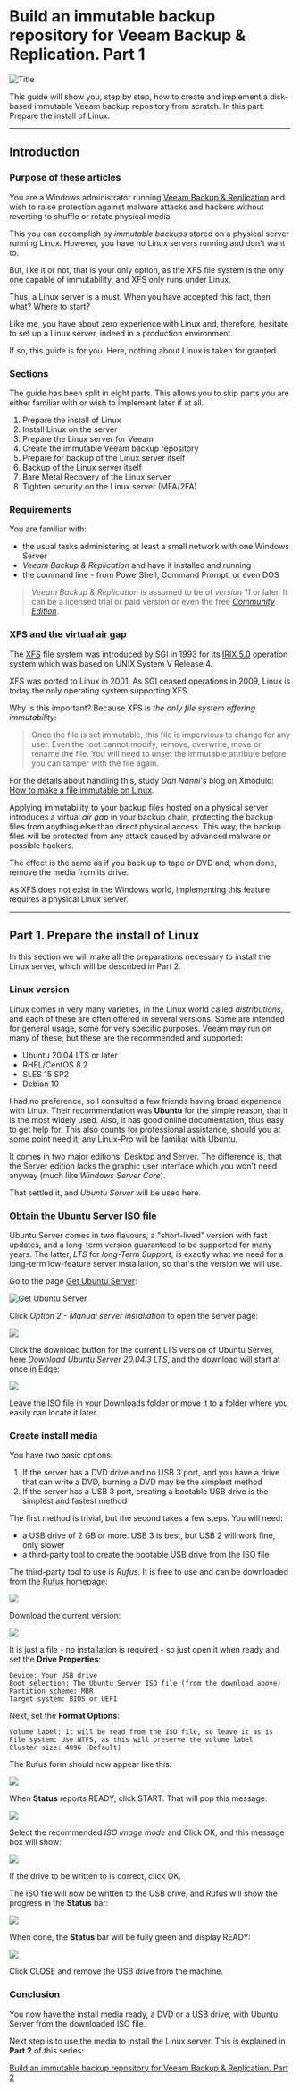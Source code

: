 # Build an immutable backup repository for Veeam Backup & Replication. Part 1

![Title](images/EE-title-veeam-linux.png)

This guide will show you, step by step, how to create and implement a disk-based immutable Veeam backup repository from scratch. In this part: Prepare the install of Linux.

---
## Introduction

### Purpose of these articles

You are a Windows administrator running [Veeam Backup & Replication](https://www.veeam.com/vm-backup-recovery-replication-software.html) and wish to raise protection against malware attacks and hackers without reverting to shuffle or rotate physical media.

This you can accomplish by *immutable backups* stored on a physical server running Linux.
However, you have no Linux servers running and don't want to.

But, like it or not, that is your only option, as the XFS file system is the only one capable of immutability, and XFS only runs under Linux.

Thus, a Linux server is a must. When you have accepted this fact, then what? Where to start?

Like me, you have about zero experience with Linux and, therefore, hesitate to set up a Linux server, indeed in a production environment.

If so, this guide is for you. Here, nothing about Linux is taken for granted.

### Sections

The guide has been split in eight parts. This allows you to skip parts you are either familiar with or wish to implement later if at all.

1. Prepare the install of Linux
2. Install Linux on the server
3. Prepare the Linux server for Veeam
4. Create the immutable Veeam backup repository
5. Prepare for backup of the Linux server itself
6. Backup of the Linux server itself
7. Bare Metal Recovery of the Linux server
8. Tighten security on the Linux server (MFA/2FA)

### Requirements

You are familiar with:

- the usual tasks administering at least a small network with one Windows Server
- *Veeam Backup & Replication* and have it installed and running
- the command line - from PowerShell, Command Prompt, or even DOS

> *Veeam Backup & Replication* is assumed to be of *version 11* or later.
> It can be a licensed trial or paid version or even the free [*Community Edition*](https://www.veeam.com/virtual-machine-backup-solution-free.html).

### XFS and the virtual air gap

The [XFS](https://en.wikipedia.org/wiki/XFS) file system was introduced by SGI in 1993 for its [IRIX 5.0](https://en.wikipedia.org/wiki/IRIX) operation system which was based on UNIX System V Release 4.

XFS was ported to Linux in 2001. As SGI ceased operations in 2009, Linux is today the only operating system supporting XFS.

Why is this important? Because XFS is *the only file system offering immutability*:
> Once the file is set immutable, this file is impervious to change for any user. Even the root cannot modify, remove, overwrite, move or rename the file. You will need to unset the immutable attribute before you can tamper with the file again.

For the details about handling this, study *Dan Nanni*'s blog on Xmodulo: [How to make a file immutable on Linux](https://www.xmodulo.com/make-file-immutable-linux.html).

Applying immutability to your backup files hosted on a physical server introduces a virtual *air gap* in your backup chain, protecting the backup files from anything else than direct physical access. This way, the backup files will be protected from any attack caused by advanced malware or possible hackers.

The effect is the same as if you back up to tape or DVD and, when done, remove the media from its drive.

As XFS does not exist in the Windows world, implementing this feature requires a physical Linux server.

---
## Part 1. Prepare the install of Linux

In this section we will make all the preparations necessary to install the Linux server, which will be described in Part 2.

### Linux version

Linux comes in very many varieties, in the Linux world called *distributions*, and each of these are often offered in several versions. Some are intended for general usage, some for very specific purposes. Veeam may run on many of these, but these are the recommended and supported:

- Ubuntu 20.04 LTS or later
- RHEL/CentOS 8.2
- SLES 15 SP2
- Debian 10

I had no preference, so I consulted a few friends having broad experience with Linux. Their recommendation was **Ubuntu** for the simple reason, that it is the most widely used. Also, it has good online documentation, thus easy to get help for. This also counts for professional assistance, should you at some point need it; any Linux-Pro will be familiar with Ubuntu.

It comes in two major editions: Desktop and Server. The difference is, that the Server edition lacks the graphic user interface which you won't need anyway (much like *Windows Server Core*).

That settled it, and *Ubuntu Server* will be used here.


### Obtain the Ubuntu Server ISO file

Ubuntu Server comes in two flavours, a "short-lived" version with fast updates, and a long-term version guaranteed to be supported for many years. The latter, *LTS* for *long-Term Support*, is exactly what we need for a long-term low-feature server installation, so that's the version we will use.

Go to the page [Get Ubuntu Server](https://ubuntu.com/download/server):

![Get Ubuntu Server](images/Ubuntu%201%20Download.PNG)

Click *Option 2 - Manual server installation* to open the server page:

![](images/Ubuntu%202%20Download.PNG)

Click the download button for the current LTS version of Ubuntu Server, here *Download Ubuntu Server 20.04.3 LTS*, and the download will start at once in Edge:

![](images/Ubuntu%203%20Download.PNG)

Leave the ISO file in your Downloads folder or move it to a folder where you easily can locate it later.


### Create install media

You have two basic options:

1. If the server has a DVD drive and no USB 3 port, and you have a drive that can write a DVD, burning a DVD may be the simplest method
2. If the server has a USB 3 port, creating a bootable USB drive is the simplest and fastest method

The first method is trivial, but the second takes a few steps. You will need:

- a USB drive of 2 GB or more. USB 3 is best, but USB 2 will work fine, only slower
- a third-party tool to create the bootable USB drive from the ISO file

The third-party tool to use is *Rufus*. It is free to use and can be downloaded from the [Rufus homepage](http://rufus.ie/):

![](images/Rufus%201.PNG)

Download the current version:

![](images/Rufus%202.PNG)

It is just a file - no installation is required - so just open it when ready and set the **Drive Properties**:

	Device: Your USB drive
	Boot selection: The Ubuntu Server ISO file (from the download above)
	Partition scheme: MBR
	Target system: BIOS or UEFI

Next, set the **Format Options**:

	Volume label: It will be read from the ISO file, so leave it as is
	File system: Use NTFS, as this will preserve the volume label
	Cluster size: 4096 (Default)

The Rufus form should now appear like this:

![](images/Rufus%203.PNG)

When **Status** reports READY, click START. That will pop this message:

![](images/Rufus%204.PNG)

Select the recommended *ISO image mode* and Click OK, and this message box will show:

![](images/Rufus%205.PNG)

If the drive to be written to is correct, click OK.

The ISO file will now be written to the USB drive, and Rufus will show the progress in the **Status** bar:

![](images/Rufus%206.PNG)

When done, the **Status** bar will be fully green and display READY:

![](images/Rufus%207.PNG)

Click CLOSE and remove the USB drive from the machine.

### Conclusion

You now have the install media ready, a DVD or a USB drive, with Ubuntu Server from the downloaded ISO file.

Next step is to use the media to install the Linux server. This is explained in **Part 2** of this series:

[Build an immutable backup repository for Veeam Backup & Replication. Part 2](link)